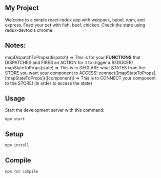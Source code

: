 My Project
---
 
Welcome to a simple react-redux app with webpack, babel, npm, and express.
Feed your pet with fish, beef, chicken. Check the state using redux-devtools chrome.

Notes:
---

mapDispatchToProps(dispatch) => This is for your **FUNCTIONS** that DISPATCHES and FIRES an ACTION for it to trigger a REDUCER!
mapStateToProps(state) => This is to DECLARE what STATES from the STORE you want your component to ACCESS!
connect([mapStateToProps], [mapStateToProps])([component]) => This is to CONNECT your component to the STORE! (in order to access the state)
 
 
Usage
---
 
Start the development server with this command:
 
```
npm start
```
 
 
 
Setup
---
 
```
npm install
```

 
 
 
Compile
---
 
```
npm run compile
```